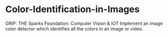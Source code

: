 # Color-Identification-in-Images

GRIP: THE Sparks Foundation: Computer Vision & IOT
Implement an image color detector which identifies all the colors in an image or video.
